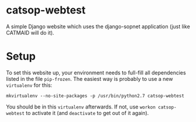 catsop-webtest
==============

A simple Django website which uses the django-sopnet application (just like
CATMAID will do it).

Setup
=====

To set this website up, your environment needs to full-fill all dependencies
listed in the file `pip-frozen`. The easiest way is probably to use a new
`virtualenv` for this:

    mkvirtualenv --no-site-packages -p /usr/bin/python2.7 catsop-webtest

You should be in this `virtualenv` afterwards. If not, use `workon
catsop-webtest` to activate it (and `deactivate` to get out of it again).
